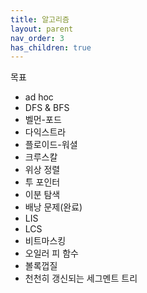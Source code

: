 ```yaml
---
title: 알고리즘
layout: parent
nav_order: 3
has_children: true
---
```


목표
 - ad hoc
 - DFS & BFS
 - 벨먼-포드
 - 다익스트라
 - 플로이드-워셜
 - 크루스칼
 - 위상 정렬
 - 투 포인터
 - 이분 탐색
 - 배낭 문제(완료)
 - LIS
 - LCS
 - 비트마스킹
 - 오일러 피 함수
 - 볼록껍질
 - 천천히 갱신되는 세그멘트 트리